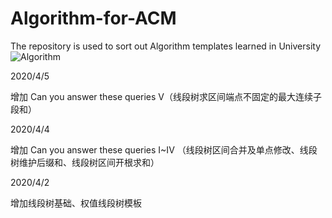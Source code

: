 # Algorithm-for-ACM
The repository is used to sort out Algorithm templates learned in University
![Algorithm](https://user-images.githubusercontent.com/61652923/113318665-42ef4100-9343-11eb-8705-bf9ff77ccb03.png)


2020/4/5

增加 Can you answer these queries V（线段树求区间端点不固定的最大连续子段和）

2020/4/4

增加 Can you answer these queries I~IV
（线段树区间合并及单点修改、线段树维护后缀和、线段树区间开根求和）

2020/4/2

增加线段树基础、权值线段树模板


